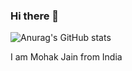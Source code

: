 ### Hi there 👋

![Anurag's GitHub stats](https://github-readme-stats.vercel.app/api?username=mohakdev&show_icons=true&theme=dracula)

I am Mohak Jain from India
<!--
**mohakdev/mohakdev** is a ✨ _special_ ✨ repository because its `README.md` (this file) appears on your GitHub profile.

Here are some ideas to get you started:

- 🔭 I’m currently working on ...
- 🌱 I’m currently learning ...
- 👯 I’m looking to collaborate on ...
- 🤔 I’m looking for help with ...
- 💬 Ask me about ...
- 📫 How to reach me: ...
- 😄 Pronouns: ...
- ⚡ Fun fact: ...
-->
